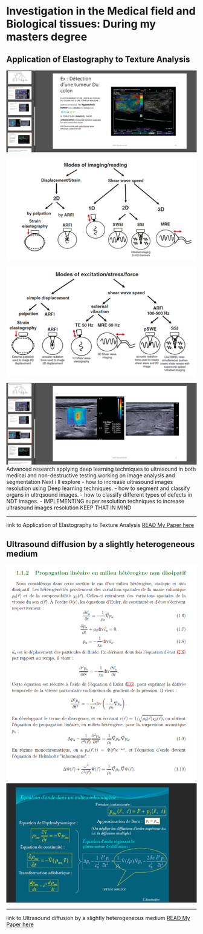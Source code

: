 # Investigation in the Medical field and Biological tissues: During my masters degree

## Application of Elastography to Texture Analysis  


<img src="images/medical/Applications%20of%20Elastography/Screenshot_1.png?raw=true"/>

![alt text](/images/Medical/Applications%20of%20Elastography/image.png)

![alt text](/images/Medical/Applications%20of%20Elastography/image-1.png)

<img src="images/medical/Applications%20of%20Elastography/Screenshot_2.png?raw=true"/>
Advanced research applying deep learning techniques to ultrasound in both medical and non-destructive testing.working on image analysis and segmentation Next i ll explore 
-   how to increase ultrasound images resolution using Deep learning techniques.
-   how to segment and classify organs in ultrqsound images.
-   how to classify different types of defects in NDT images.
-   IMPLEMENTING super resolution techniques to increase ultrasound images resolution KEEP THAT IN MIND

---------------------------------------------
link to Application of Elastography to Texture Analysis
[READ My Paper here](images/medical/Applications%20of%20Elastography/Thème%20Appliqué%20.pdf)


## Ultrasound diffusion by a slightly heterogeneous medium
<img src="images/medical/inhomogeneous%20media/Screenshot_2.png?raw=true"/><img src="images/medical/inhomogeneous%20media/Screenshot_1.png?raw=true"/>





---------------------------------------------
link to Ultrasound diffusion by a slightly heterogeneous medium
[READ My Paper here](images/medical/inhomogeneous%20media/Diffusion%20des%20ultrasons%20par%20un%20milieu%20faiblement%20hétérogène.pdf)




